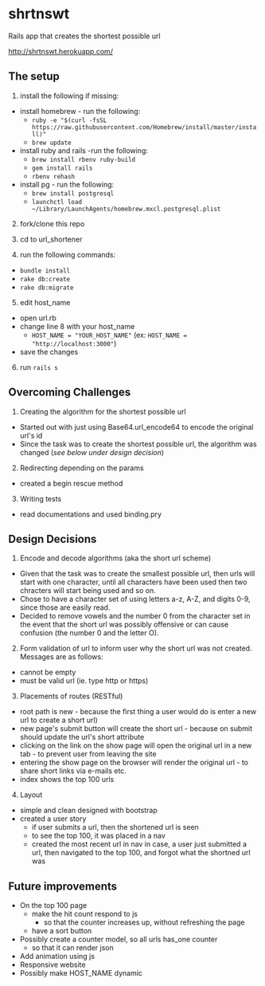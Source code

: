 # shrtnswt

Rails app that creates the shortest possible url

http://shrtnswt.herokuapp.com/

## The setup

1. install the following if missing:
  * install homebrew - run the following:
    * `ruby -e "$(curl -fsSL https://raw.githubusercontent.com/Homebrew/install/master/install)"`
    * `brew update`
  * install ruby and rails -run the following:
    * `brew install rbenv ruby-build`
    * `gem install rails`
    * `rbenv rehash`
  * install pg - run the following:
    * `brew install postgresql`
    * `launchctl load ~/Library/LaunchAgents/homebrew.mxcl.postgresql.plist`

2. fork/clone this repo

3. cd to url_shortener

4. run the following commands:
  * `bundle install`
  * `rake db:create`
  * `rake db:migrate`

5. edit host_name
  * open url.rb
  * change line 8 with your host_name
    * `HOST_NAME = "YOUR_HOST_NAME"` (ex: `HOST_NAME = "http://localhost:3000"`)
  * save the changes
 
6. run `rails s`

## Overcoming Challenges

1. Creating the algorithm for the shortest possible url
  * Started out with just using Base64.url_encode64 to encode the original url's id
  * Since the task was to create the shortest possible url, the algorithm was changed (*see below under design decision*)
2. Redirecting depending on the params
  * created a begin rescue method
3. Writing tests
  * read documentations and used binding.pry

## Design Decisions
1. Encode and decode algorithms (aka the short url scheme)
  * Given that the task was to create the smallest possible url, then urls will start with one character, until all characters have been used then two chracters will start being used and so on.
  * Chose to have a character set of using letters a-z, A-Z, and digits 0-9, since those are easily read.
  * Decided to remove vowels and the number 0 from the character set in the event that the short url was possibly offensive or can cause confusion (the number 0 and the letter O).
2. Form validation of url to inform user why the short url was not created. Messages are as follows:
  * cannot be empty
  * must be valid url (ie. type http or https)
3. Placements of routes (RESTful)
  * root path is new - because the first thing a user would do is enter a new url to create a short url)
  * new page's submit button will create the short url - because on submit should update the url's short attribute
  * clicking on the link on the show page will open the original url in a new tab - to prevent user from leaving the site
  * entering the show page on the browser will render the original url - to share short links via e-mails etc.
  * index shows the top 100 urls
4. Layout
  * simple and clean designed with bootstrap
  * created a user story
    * if user submits a url, then the shortened url is seen
    * to see the top 100, it was placed in a nav
    * created the most recent url in nav in case, a user just submitted a url, then navigated to the top 100, and forgot what the shortned url was
  
## Future improvements
* On the top 100 page
  * make the hit count respond to js 
    * so that the counter increases up, without refreshing the page
  * have a sort button 
* Possibly create a counter model, so all urls has_one counter
  * so that it can render json
* Add animation using js
* Responsive website
* Possibly make HOST_NAME dynamic
